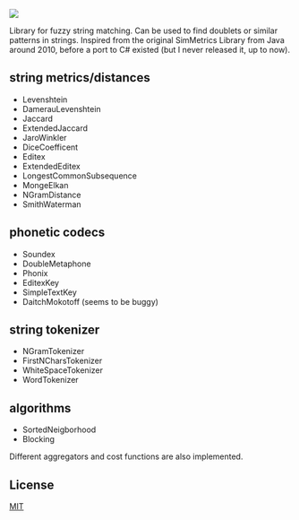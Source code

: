 
![](../master/Assets/TTwinFinder_Logo.png)

Library for fuzzy string matching. 
Can be used to find doublets or similar patterns in strings.
Inspired from the original SimMetrics Library from Java around 2010, 
before a port to C# existed (but I never released it, up to now).
## string metrics/distances
* Levenshtein
* DamerauLevenshtein
* Jaccard
* ExtendedJaccard
* JaroWinkler
* DiceCoefficent 
* Editex
* ExtendedEditex
* LongestCommonSubsequence
* MongeElkan
* NGramDistance
* SmithWaterman


## phonetic codecs
* Soundex
* DoubleMetaphone
* Phonix
* EditexKey
* SimpleTextKey
* DaitchMokotoff (seems to be buggy)

## string tokenizer
* NGramTokenizer
* FirstNCharsTokenizer
* WhiteSpaceTokenizer
* WordTokenizer

## algorithms
* SortedNeigborhood
* Blocking

Different aggregators and cost functions are also implemented.

## License

[MIT](License.txt)